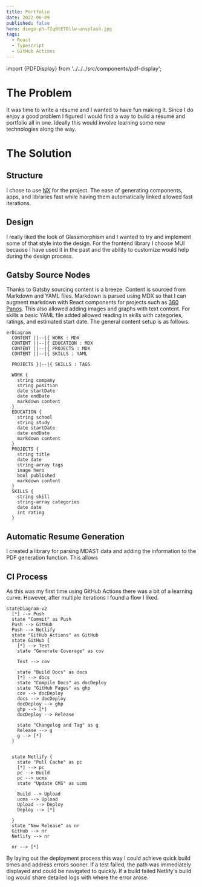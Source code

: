 ```yaml
---
title: Portfolio
date: 2022-06-09
published: false
hero: diego-ph-fIq0tET6llw-unsplash.jpg
tags:
  - React
  - Typescript
  - GitHub Actions
---
```


import {PDFDisplay} from '../../../src/components/pdf-display';

# The Problem

It was time to write a résumé and I wanted to have fun making it. Since I do enjoy a good problem I figured I would find a way to build a résumé and portfolio all in one. Ideally this would involve learning some new technologies along the way.


# The Solution

## Structure

I chose to use [NX](https://nx.dev/) for the project. The ease of generating components, apps, and libraries fast while having them automatically linked allowed fast iterations.

## Design

I really liked the look of Glassmorphism and I wanted to try and implement some of that style into the design. For the frontend library I choose MUI because I have used it in the past and the ability to customize would help during the design process.



## Gatsby Source Nodes

Thanks to Gatsby sourcing content is a breeze. Content is sourced from Markdown and YAML files. Markdown is parsed using MDX so that I can augment markdown with React components for projects such as [360 Panos](/projects/360-panos). This also allowed adding images and graphs with text content. For skills a basic YAML file added allowed reading in skills with categories, ratings, and estimated start date. The general content setup is as follows.


```mermaid
erDiagram
  CONTENT ||--|{ WORK : MDX
  CONTENT ||--|{ EDUCATION : MDX
  CONTENT ||--|{ PROJECTS : MDX
  CONTENT ||--|{ SKILLS : YAML

  PROJECTS }|--|{ SKILLS : TAGS

  WORK {
    string company
    string position
    date startDate
    date endDate
    markdown content
  }
  EDUCATION {
    string school
    string study
    date startDate
    date endDate
    markdown content
  }  
  PROJECTS {
    string title
    date date
    string-array tags
    image hero
    bool published
    markdown content
  }
  SKILLS {
    string skill
    string-array categories
    date date
    int rating
  }

```


## Automatic Resume Generation

I created a library for parsing MDAST data and adding the information to the PDF generation function.
This allows 
<!-- Using Markdown data resume content is automatically parsed and saved for display. -->

<PDFDisplay />


## CI Process

As this was my first time using GitHub Actions there was a bit of a learning curve. However, after multiple iterations I found a flow I liked.

```mermaid
stateDiagram-v2
  [*] --> Push
  state "Commit" as Push
  Push --> GitHub
  Push --> Netlify
  state "GitHub Actions" as GitHub
  state GitHub {
    [*] --> Test
    state "Generate Coverage" as cov

    Test --> cov
    
    state "Build Docs" as docs
    [*] --> docs
    state "Compile Docs" as docDeploy
    state "GitHub Pages" as ghp
    cov --> docDeploy
    docs --> docDeploy
    docDeploy --> ghp
    ghp --> [*]
    docDeploy --> Release
    
    state "Changelog and Tag" as g
    Release --> g
    g --> [*]
  }

  
  state Netlify {
    state "Pull Cache" as pc
    [*] --> pc
    pc --> Build
    pc --> ucms
    state "Update CMS" as ucms
    
    Build --> Upload
    ucms --> Upload
    Upload --> Deploy 
    Deploy --> [*]

  }
  state "New Release" as nr
  GitHub --> nr
  Netlify --> nr

  nr --> [*]

```

By laying out the deployment process this way I could achieve quick build times and address errors sooner. If a test failed, the path was immediately displayed and could be navigated to quickly. If a build failed Netlify's build log would share detailed logs with where the error arose. 


